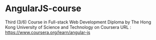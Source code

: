 # AngularJS-course 
Third (3/6) Course in Full-stack Web Development Diploma by The Hong Kong University of Science and Technology on Coursera  
URL : https://www.coursera.org/learn/angular-js
